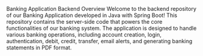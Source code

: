Banking Application Backend
Overview
Welcome to the backend repository of our Banking Application developed in Java with Spring Boot! This repository contains the server-side code that powers the core functionalities of our banking system. The application is designed to handle various banking operations, including account creation, login, authentication, debit, credit, transfer, email alerts, and generating banking statements in PDF format.
